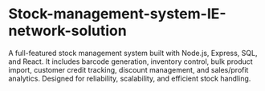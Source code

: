 # Stock-management-system-IE-network-solution
A full-featured stock management system built with Node.js, Express, SQL, and React. It includes barcode generation, inventory control, bulk product import, customer credit tracking, discount management, and sales/profit analytics. Designed for reliability, scalability, and efficient stock handling.
